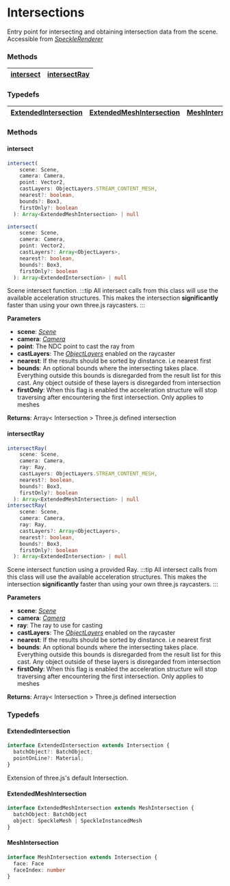 # Intersections

Entry point for intersecting and obtaining intersection data from the scene. Accessible from [_SpeckleRenderer_](/viewer/speckle-renderer-api.md)

### <h3>Methods</h3>

| [intersect](/viewer/intersections-api.md#intersect) | [intersectRay](/viewer/intersections-api.md#intersectray) |
| --------------------------------------------------- | --------------------------------------------------------- |

### <h3>Typedefs</h3>

| [ExtendedIntersection](/viewer/intersections-api.m#extendedintersection) | [ExtendedMeshIntersection](/viewer/intersections-api.m#extendedmeshintersection)  | [MeshIntersection](/viewer/intersections-api.m#meshintersection) 
| :------------------------------------------------------------- | :------------------------------------------------------------------- | :------------------------------------------------- | 


### <h3>Methods</h3>

#### <b>intersect</b>

```ts
intersect(
    scene: Scene,
    camera: Camera,
    point: Vector2,
    castLayers: ObjectLayers.STREAM_CONTENT_MESH,
    nearest?: boolean,
    bounds?: Box3,
    firstOnly?: boolean
  ): Array<ExtendedMeshIntersection> | null

intersect(
    scene: Scene,
    camera: Camera,
    point: Vector2,
    castLayers?: Array<ObjectLayers>,
    nearest?: boolean,
    bounds?: Box3,
    firstOnly?: boolean
  ): Array<ExtendedIntersection> | null
```

Scene intersect function.
:::tip
All intersect calls from this class will use the available acceleration structures. This makes the intersection **significantly** faster than using your own three.js raycasters.
:::

**Parameters**

- **scene**: [_Scene_](https://threejs.org/docs/index.html?q=scene#api/en/scenes/Scene)
- **camera**: [_Camera_](https://threejs.org/docs/index.html?q=camera#api/en/cameras/Camera)
- **point**: The NDC point to cast the ray from
- **castLayers**: The [_ObjectLayers_](/viewer/viewer-api.md#objectlayers) enabled on the raycaster 
- **nearest**: If the results should be sorted by dinstance. i.e nearest first
- **bounds**: An optional bounds where the intersecting takes place. Everything outside this bounds is disregarded from the result list
for this cast. Any object outside of these layers is disregarded from intersection
- **firstOnly**: When this flag is enabled the acceleration structure will stop traversing after encountering the first intersection. Only applies to meshes

**Returns**: Array< Intersection > Three.js defined intersection

#### <b>intersectRay</b>

```ts
intersectRay(
    scene: Scene,
    camera: Camera,
    ray: Ray,
    castLayers: ObjectLayers.STREAM_CONTENT_MESH,
    nearest?: boolean,
    bounds?: Box3,
    firstOnly?: boolean
  ): Array<ExtendedMeshIntersection> | null
intersectRay(
    scene: Scene,
    camera: Camera,
    ray: Ray,
    castLayers?: Array<ObjectLayers>,
    nearest?: boolean,
    bounds?: Box3,
    firstOnly?: boolean
  ): Array<ExtendedIntersection> | null
```

Scene intersect function using a provided Ray.
:::tip
All intersect calls from this class will use the available acceleration structures. This makes the intersection **significantly** faster than using your own three.js raycasters.
:::

**Parameters**

- **scene**: [_Scene_](https://threejs.org/docs/index.html?q=scene#api/en/scenes/Scene)
- **camera**: [_Camera_](https://threejs.org/docs/index.html?q=camera#api/en/cameras/Camera)
- **ray**: The ray to use for casting
- **castLayers**: The [_ObjectLayers_](/viewer/viewer-api.md#objectlayers) enabled on the raycaster 
- **nearest**: If the results should be sorted by dinstance. i.e nearest first
- **bounds**: An optional bounds where the intersecting takes place. Everything outside this bounds is disregarded from the result list
for this cast. Any object outside of these layers is disregarded from intersection
- **firstOnly**: When this flag is enabled the acceleration structure will stop traversing after encountering the first intersection. Only applies to meshes

**Returns**: Array< Intersection > Three.js defined intersection

### <h3>Typedefs</h3>

#### <b>ExtendedIntersection</b>

```ts
interface ExtendedIntersection extends Intersection {
  batchObject?: BatchObject;
  pointOnLine?: Material;
}
```

Extension of three.js's default Intersection.

#### <b>ExtendedMeshIntersection</b>

```ts
interface ExtendedMeshIntersection extends MeshIntersection {
  batchObject: BatchObject
  object: SpeckleMesh | SpeckleInstancedMesh
}
```

#### <b>MeshIntersection</b>

```ts
interface MeshIntersection extends Intersection {
  face: Face
  faceIndex: number
}
```

